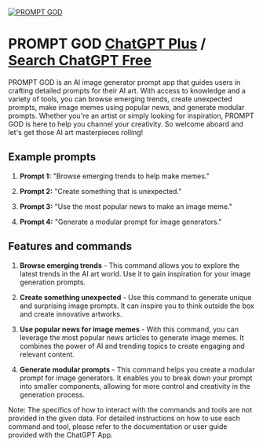 
[![PROMPT GOD](https://files.oaiusercontent.com/file-eN97lTJZPEUifZunZVSnHiZ6?se=2123-10-15T22%3A27%3A47Z&sp=r&sv=2021-08-06&sr=b&rscc=max-age%3D31536000%2C%20immutable&rscd=attachment%3B%20filename%3Dad1e1bdc-d752-4d5b-b8d1-fd74b57fa954.png&sig=I7Mjr2Rh0e48Bc5rRYY3pA6rgjLbD49pl9aqVWasbTo%3D)](https://chat.openai.com/g/g-teFAqFyxD-prompt-god)

# PROMPT GOD [ChatGPT Plus](https://chat.openai.com/g/g-teFAqFyxD-prompt-god) / [Search ChatGPT Free](https://gptcall.net/index.html#/?search=PROMPT%20GOD)

PROMPT GOD is an AI image generator prompt app that guides users in crafting detailed prompts for their AI art. With access to knowledge and a variety of tools, you can browse emerging trends, create unexpected prompts, make image memes using popular news, and generate modular prompts. Whether you're an artist or simply looking for inspiration, PROMPT GOD is here to help you channel your creativity. So welcome aboard and let's get those AI art masterpieces rolling!

## Example prompts

1. **Prompt 1:** "Browse emerging trends to help make memes."

2. **Prompt 2:** "Create something that is unexpected."

3. **Prompt 3:** "Use the most popular news to make an image meme."

4. **Prompt 4:** "Generate a modular prompt for image generators."

## Features and commands

1. **Browse emerging trends** - This command allows you to explore the latest trends in the AI art world. Use it to gain inspiration for your image generation prompts.

2. **Create something unexpected** - Use this command to generate unique and surprising image prompts. It can inspire you to think outside the box and create innovative artworks.

3. **Use popular news for image memes** - With this command, you can leverage the most popular news articles to generate image memes. It combines the power of AI and trending topics to create engaging and relevant content.

4. **Generate modular prompts** - This command helps you create a modular prompt for image generators. It enables you to break down your prompt into smaller components, allowing for more control and creativity in the generation process.

Note: The specifics of how to interact with the commands and tools are not provided in the given data. For detailed instructions on how to use each command and tool, please refer to the documentation or user guide provided with the ChatGPT App.


